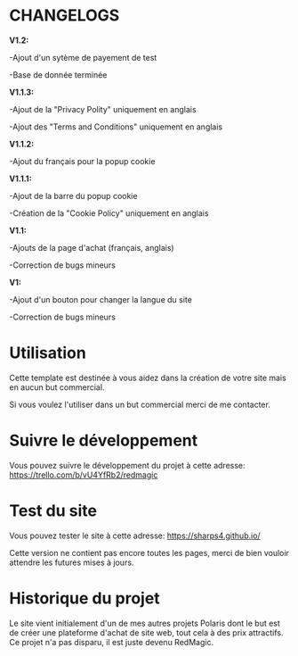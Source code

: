 # CHANGELOGS

**V1.2:**

-Ajout d'un sytème de payement de test

-Base de donnée terminée

**V1.1.3:**

-Ajout de la "Privacy Polity" uniquement en anglais

-Ajout des "Terms and Conditions" uniquement en anglais

**V1.1.2:**

-Ajout du français pour la popup cookie

**V1.1.1:**

-Ajout de la barre du popup cookie

-Création de la "Cookie Policy" uniquement en anglais

**V1.1:**

-Ajouts de la page d'achat (français, anglais)

-Correction de bugs mineurs


**V1:**

-Ajout d'un bouton pour changer la langue du site            

-Correction de bugs mineurs

# Utilisation

Cette template est destinée à vous aidez dans la création de votre site mais en aucun but commercial. 

Si vous voulez l'utiliser dans un but commercial merci de me contacter.

# Suivre le développement

Vous pouvez suivre le développement du projet à cette adresse: https://trello.com/b/vU4YfRb2/redmagic

# Test du site

Vous pouvez tester le site à cette adresse: https://sharps4.github.io/

Cette version ne contient pas encore toutes les pages, merci de bien vouloir attendre les futures mises à jours.

# Historique du projet

Le site vient initialement d'un de mes autres projets Polaris dont le but est de créer une plateforme d'achat de site web, tout cela à des prix attractifs. Ce projet n'a pas disparu, il est juste devenu RedMagic.
